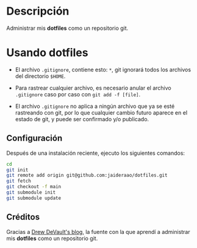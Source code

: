 # Descripción

Administrar mis **dotfiles** como un repositorio git.

# Usando dotfiles

- El archivo `.gitignore`, contiene esto: `*`, git ignorará todos los archivos del directorio `$HOME`.

- Para rastrear cualquier archivo, es necesario anular el archivo `.gitignore` caso por caso con `git add -f [file]`.

- El archivo `.gitignore` no aplica a ningún archivo que ya se esté rastreando con git, por lo que cualquier cambio futuro aparece en el estado de git, y puede ser confirmado y/o publicado.

## Configuración

Después de una instalación reciente, ejecuto los siguientes comandos:

```bash
cd
git init
git remote add origin git@github.com:jaideraao/dotfiles.git
git fetch
git checkout -f main
git submodule init 
git submodule update
```

## Créditos

Gracias a [Drew DeVault's blog](<https://drewdevault.com/2019/12/30/dotfiles.html>), la fuente con la que aprendí a administrar mis **dotfiles** como un repositorio git.
